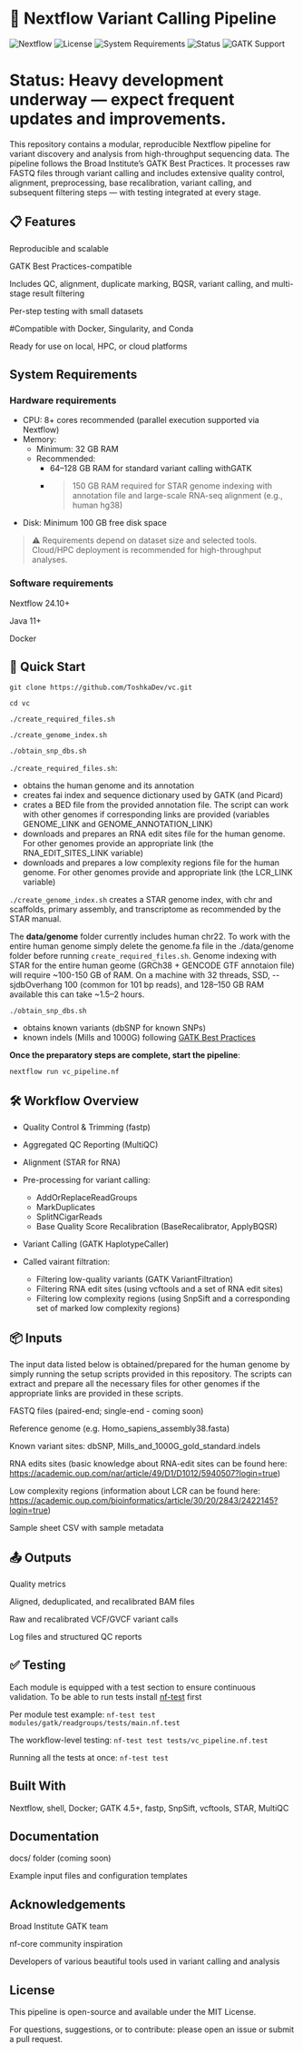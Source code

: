# 🧬 Nextflow Variant Calling Pipeline
<!-- Uncomment when GitHub Actions CI is configured
![Build Status](https://img.shields.io/github/actions/workflow/status/ToshkaDev/vc/vc_pipeline.nf?branch=main)
-->
![Nextflow](https://img.shields.io/badge/Nextflow-%E2%9C%94%20v24.10%2B-brightgreen)
![License](https://img.shields.io/github/license/ToshkaDev/vc)
![System Requirements](https://img.shields.io/badge/system-Java%2011%2B%20%7C%20Linux%2FmacOS%20%7C%20Nextflow%2024.10%2B-blue)
![Status](https://img.shields.io/badge/status-active%20development-yellow)
![GATK Support](https://img.shields.io/badge/GATK-✓%20Supported-blueviolet)
<!-- Uncomment when ready
![Docker](https://img.shields.io/badge/container-Docker%20%7C%20Singularity-orange)
-->
<!-- Uncomment when ready
![Contributions Welcome](https://img.shields.io/badge/contributions-welcome-brightgreen.svg)
-->
<!-- Uncomment when implemented
![DeepVariant Support](https://img.shields.io/badge/DeepVariant-✓%20Supported-green)
-->

# Status: Heavy development underway — expect frequent updates and improvements.

This repository contains a modular, reproducible Nextflow pipeline for variant discovery and analysis from high-throughput sequencing data. The pipeline follows the Broad Institute’s GATK Best Practices. It processes raw FASTQ files through variant calling and includes extensive quality control, alignment, preprocessing, base recalibration, variant calling, and subsequent filtering steps — with testing integrated at every stage.

## 📋 Features

Reproducible and scalable

GATK Best Practices-compatible

Includes QC, alignment, duplicate marking, BQSR, variant calling, and multi-stage result filtering

Per-step testing with small datasets

#Compatible with Docker, Singularity, and Conda

Ready for use on local, HPC, or cloud platforms

## System Requirements

### Hardware requirements

- CPU: 8+ cores recommended (parallel execution supported via Nextflow)
- Memory:
  - Minimum: 32 GB RAM
  - Recommended:
    - 64–128 GB RAM for standard variant calling withGATK
    - >150 GB RAM required for STAR genome indexing with annotation file and large-scale RNA-seq alignment (e.g., human hg38)
- Disk: Minimum 100 GB free disk space
<!--- GPU (optional): Recommended for DeepVariant acceleration (NVIDIA GPU with CUDA support) -->

> ⚠️ Requirements depend on dataset size and selected tools. Cloud/HPC deployment is recommended for high-throughput analyses.


### Software requirements

Nextflow 24.10+

Java 11+

Docker
 
## 🚀 Quick Start
```
git clone https://github.com/ToshkaDev/vc.git

cd vc

./create_required_files.sh

./create_genome_index.sh

./obtain_snp_dbs.sh
```

`./create_required_files.sh`:
- obtains the human genome and its annotation
- creates fai index and sequence dictionary used by GATK (and Picard)
- crates a BED file from the provided annotation file. The script can work with other genomes if corresponding links are provided (variables GENOME_LINK and GENOME_ANNOTATION_LINK)
- downloads and prepares an RNA edit sites file for the human genome. For other genomes provide an appropriate link (the RNA_EDIT_SITES_LINK variable)
- downloads and prepares a low complexity regions file for the human genome. For other genomes provide and appropriate link (the LCR_LINK variable)

`./create_genome_index.sh` creates a STAR genome index, with chr and scaffolds, primary assembly, and transcriptome as recommended by the STAR manual.

The **data/genome** folder currently includes human chr22. To work with the entire human genome simply delete the genome.fa file in the ./data/genome folder before running `create_required_files.sh`. Genome indexing with STAR for the entire human geome (GRCh38 + GENCODE GTF annotaion file) will require ~100-150 GB of RAM. On a machine with 32 threads, SSD, --sjdbOverhang 100 (common for 101 bp reads), and 128–150 GB RAM available this can take ~1.5–2 hours.

`./obtain_snp_dbs.sh` 
- obtains known variants (dbSNP for known SNPs)
- known indels (Mills and 1000G) following [GATK Best Practices](https://gatk.broadinstitute.org/hc/en-us/articles/360035890811--How-to-Recalibrate-base-quality-scores-run-BQSR
)

**Once the preparatory steps are complete, start the pipeline**:
```
nextflow run vc_pipeline.nf
```

## 🛠 Workflow Overview

- Quality Control & Trimming (fastp)

- Aggregated QC Reporting (MultiQC)

- Alignment (STAR for RNA)

- Pre-processing for variant calling:
  - AddOrReplaceReadGroups
  - MarkDuplicates
  - SplitNCigarReads
  - Base Quality Score Recalibration (BaseRecalibrator, ApplyBQSR)
  
- Variant Calling (GATK HaplotypeCaller)
- Called vairant filtration:
  - Filtering low-quality variants (GATK VariantFiltration)
  - Filtering RNA edit sites (using vcftools and a set of RNA edit sites)
  - Filtering low complexity regions (using SnpSift and a corresponding set of marked low complexity regions)

## 📦 Inputs

The input data listed below is obtained/prepared for the human genome by simply running the setup scripts provided in this repository. The scripts can extract and prepare all the necessary files for other genomes if the appropriate links are provided in these scripts.

FASTQ files (paired-end; single-end - coming soon)

Reference genome (e.g. Homo_sapiens_assembly38.fasta)

Known variant sites: dbSNP, Mills_and_1000G_gold_standard.indels

RNA edits sites (basic knowledge about RNA-edit sites can be found here: https://academic.oup.com/nar/article/49/D1/D1012/5940507?login=true)

Low complexity regions (information about LCR can be found here: https://academic.oup.com/bioinformatics/article/30/20/2843/2422145?login=true)

Sample sheet CSV with sample metadata

## 📤 Outputs

Quality metrics

Aligned, deduplicated, and recalibrated BAM files

Raw and recalibrated VCF/GVCF variant calls

Log files and structured QC reports

## ✅ Testing

Each module is equipped with a test section to ensure continuous validation. To be able to run tests install [nf-test](https://www.nf-test.com/installation/) first

Per module test example: ``` nf-test test modules/gatk/readgroups/tests/main.nf.test ```

The workflow-level testing: ``` nf-test test tests/vc_pipeline.nf.test ```

Running all the tests at once: ``` nf-test test ```

## Built With

Nextflow, shell, Docker; GATK 4.5+, fastp, SnpSift, vcftools, STAR, MultiQC

## Documentation

docs/ folder (coming soon)

Example input files and configuration templates

## Acknowledgements

Broad Institute GATK team

nf-core community inspiration

Developers of various beautiful tools used in variant calling and analysis

## License

This pipeline is open-source and available under the MIT License.

For questions, suggestions, or to contribute: please open an issue or submit a pull request.
